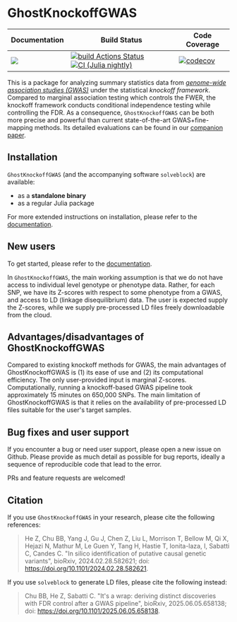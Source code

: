 # GhostKnockoffGWAS

| **Documentation** | **Build Status** | **Code Coverage**  |
|-------------------|------------------|--------------------|
| [![](https://img.shields.io/badge/docs-latest-blue.svg)](https://biona001.github.io/GhostKnockoffGWAS/dev/)| [![build Actions Status](https://github.com/biona001/GhostKnockoffGWAS/actions/workflows/CI.yml/badge.svg)](https://github.com/biona001/GhostKnockoffGWAS/actions) [![CI (Julia nightly)](https://github.com/biona001/GhostKnockoffGWAS/actions/workflows/JuliaNightly.yml/badge.svg)](https://github.com/biona001/GhostKnockoffGWAS.jl/actions/workflows/JuliaNightly.yml) | [![codecov](https://codecov.io/gh/biona001/GhostKnockoffGWAS/branch/main/graph/badge.svg)](https://codecov.io/gh/biona001/GhostKnockoffGWAS) |

This is a package for analyzing summary statistics data from [*genome-wide association studies (GWAS)*](https://en.wikipedia.org/wiki/Genome-wide_association_study) under the statistical *knockoff framework*. Compared to marginal association testing which controls the FWER, the knockoff framework conducts conditional independence testing while controlling the FDR. As a consequence, `GhostKnockoffGWAS` can be both more precise and powerful than current state-of-the-art GWAS+fine-mapping methods. Its detailed evaluations can be found in our [companion paper](https://www.biorxiv.org/content/10.1101/2024.02.28.582621v1).

## Installation

`GhostKnockoffGWAS` (and the accompanying software `solveblock`) are available:
+ as a **standalone binary**
+ as a regular Julia package

For more extended instructions on installation, please refer to the [documentation](https://biona001.github.io/GhostKnockoffGWAS/dev/man/examples/).

## New users

To get started, please refer to the [documentation](https://biona001.github.io/GhostKnockoffGWAS/dev). 

In `GhostKnockoffGWAS`, the main working assumption is that we do not have access to individual level genotype or phenotype data. Rather, for each SNP, we have its Z-scores with respect to some phenotype from a GWAS, and access to LD (linkage disequilibrium) data. The user is expected supply the Z-scores, while we supply pre-processed LD files freely downloadable from the cloud. 

## Advantages/disadvantages of GhostKnockoffGWAS

Compared to existing knockoff methods for GWAS, the main advantages of GhostKnockoffGWAS is (1) its ease of use and (2) its computational efficiency. The only user-provided input is marginal Z-scores. Computationally, running a knockoff-based GWAS pipeline took approximately 15 minutes on 650,000 SNPs. The main limitation of GhostKnockoffGWAS is that it relies on the availability of pre-processed LD files suitable for the user's target samples. 

## Bug fixes and user support

If you encounter a bug or need user support, please open a new issue on Github. Please provide as much detail as possible for bug reports, ideally a sequence of reproducible code that lead to the error.

PRs and feature requests are welcomed!

## Citation

If you use `GhostKnockoffGWAS` in your research, please cite the following references:

> He Z, Chu BB, Yang J, Gu J, Chen Z, Liu L, Morrison T, Bellow M, Qi X, Hejazi N, Mathur M, Le Guen Y, Tang H, Hastie T, Ionita-laza, I, Sabatti C, Candes C. "In silico identification of putative causal genetic variants", bioRxiv, 2024.02.28.582621; doi: https://doi.org/10.1101/2024.02.28.582621.

If you use `solveblock` to generate LD files, please cite the following instead:

> Chu BB, He Z, Sabatti C. "It's a wrap: deriving distinct discoveries with FDR control after a GWAS pipeline", bioRxiv, 2025.06.05.658138; doi: https://doi.org/10.1101/2025.06.05.658138.
